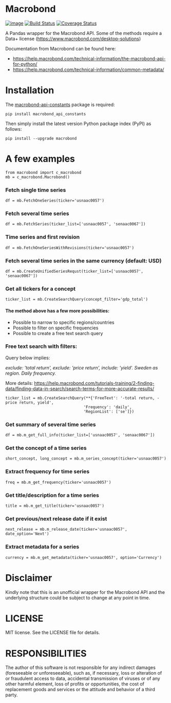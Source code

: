 # Macrobond
[![image](https://img.shields.io/pypi/v/macrobond.svg)](https://pypi.python.org/pypi/Macrobond)
[![Build Status](http://img.shields.io/travis/badges/badgerbadgerbadger.svg?style=flat-square)](https://travis-ci.org/badges/badgerbadgerbadger)
[![Coverage Status](http://img.shields.io/coveralls/badges/badgerbadgerbadger.svg?style=flat-square)](https://coveralls.io/r/badges/badgerbadgerbadger) 

A Pandas wrapper for the Macrobond API. Some of the methods require a Data+ license (https://www.macrobond.com/desktop-solutions)

Documentation from Macrobond can be found here:
* https://help.macrobond.com/technical-information/the-macrobond-api-for-python/
* https://help.macrobond.com/technical-information/common-metadata/

# Installation
The [macrobond-api-constants](https://pypi.org/project/macrobond-api-constants/) package is required:

    pip install macrobond_api_constants
    
Then simply install the latest version Python package index (PyPI) as follows:
    
    pip install --upgrade macrobond

# A few examples

    from macrobond import c_macrobond
    mb = c_macrobond.Macrobond()

### Fetch single time series
    
	df = mb.FetchOneSeries(ticker='usnaac0057')

### Fetch several time series

    df = mb.FetchSeries(ticker_list=['usnaac0057', 'senaac0067'])

### Time series and first revision

    df = mb.FetchOneSeriesWithRevisions(ticker='usnaac0057')

### Fetch several time series in the same currency (default: USD)

    df = mb.CreateUnifiedSeriesRequst(ticker_list=['usnaac0057', 'senaac0067'])

### Get all tickers for a concept

    ticker_list = mb.CreateSearchQuery(concept_filter='gdp_total')

#### The method above has a few more possibilities:
* Possible to narrow to specific regions/countries
* Possible to filter on specific frequencies  
* Possible to create a free text search query

### Free text search with filters:
Query below implies: 

_exclude: 'total return', exclude: 'price return', include: 'yield'.
Sweden as region. Daily frequency._

More details: https://help.macrobond.com/tutorials-training/2-finding-data/finding-data-in-search/search-terms-for-more-accurate-results/

    ticker_list = mb.CreateSearchQuery(**{'FreeText': '-total return, -price return, yield',
                                      'Frequency': 'daily',
                                      'RegionList': ['se']})

### Get summary of several time series

    df = mb.m_get_full_info(ticker_list=['usnaac0057', 'senaac0067'])

### Get the concept of a time series

    short_concept, long_concept = mb.m_series_concept(ticker='usnaac0057')

### Extract frequency for time series

    freq = mb.m_get_frequency(ticker='usnaac0057')

### Get title/description for a time series

    title = mb.m_get_title(ticker='usnaac0057')

### Get previous/next release date if it exist

    next_release = mb.m_release_date(ticker='usnaac0057', date_option='Next')

### Extract metadata for a series

    currency = mb.m_get_metadata(ticker='usnaac0057', option='Currency')

# Disclaimer
Kindly note that this is an unofficial wrapper for the Macrobond API and the underlying structure could be subject to change at any point in time.

# LICENSE
MIT license. See the LICENSE file for details.

# RESPONSIBILITIES

The author of this software is not responsible for any indirect damages (foreseeable or unforeseeable), such as, if necessary, loss or alteration of or fraudulent access to data, accidental transmission of viruses or of any other harmful element, loss of profits or opportunities, the cost of replacement goods and services or the attitude and behavior of a third party.
